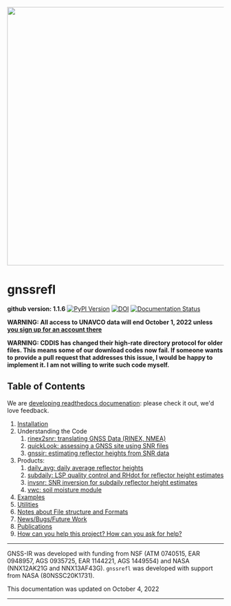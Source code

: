 
<p align=center>
<img src="https://morefunwithgps.com/public_html/gnssrefl-images-sm.jpg" width=600 />
</p>

# gnssrefl

**github version: 1.1.6** [![PyPI Version](https://img.shields.io/pypi/v/gnssrefl.svg)](https://pypi.python.org/pypi/gnssrefl) [![DOI](https://zenodo.org/badge/doi/10.5281/zenodo.5601495.svg)](http://dx.doi.org/10.5281/zenodo.5601495) [![Documentation Status](https://readthedocs.org/projects/gnssrefl/badge/?version=latest)](https://gnssrefl.readthedocs.io/en/latest/?badge=latest)


**WARNING: All access to UNAVCO data will end October 1, 2022 unless [you sign up for an account there](https://www.unavco.org/data/gps-gnss/file-server/file-server-access-examples.html)**

**WARNING: CDDIS has changed their high-rate directory protocol for older files. This means some of our download codes now fail.
If someone wants to provide a pull request that addresses this issue, I would be happy to implement it.  I 
am not willing to write such code myself.**

## Table of Contents

We are [developing readthedocs documenation](https://gnssrefl.readthedocs.io/en/latest/): please check it out, we'd love feedback.

1. [Installation](docs/pages/README_install.md)
2. Understanding the Code
    1. [rinex2snr: translating GNSS Data (RINEX, NMEA)](docs/pages/rinex2snr.md)
    2. [quickLook: assessing a GNSS site using SNR files](docs/pages/quickLook.md)
    3. [gnssir: estimating reflector heights from SNR data](docs/pages/gnssir.md)
3. Products:
    1. [daily_avg: daily average reflector heights](docs/pages/README_dailyavg.md)
    2. [subdaily: LSP quality control and RHdot for reflector height estimates](docs/pages/README_subdaily.md)
    3. [invsnr: SNR inversion for subdaily reflector height estimates](docs/pages/README_invsnr.md)
    4. [vwc: soil moisture module](docs/pages/README_vwc.md)
4. [Examples](docs/pages/first_drivethru.md)
5. [Utilities](docs/pages/utilities.md)
6. [Notes about File structure and Formats](docs/pages/file_structure.md)
7. [News/Bugs/Future Work](docs/pages/news.md)
8. [Publications](https://kristinelarson.net/publications)
9. [How can you help this project? How can you ask for help?](docs/pages/contributions_questions.md)

<HR> 


GNSS-IR was developed with funding from NSF (ATM 0740515, EAR 0948957, AGS 0935725, EAR 1144221, AGS 1449554) and 
NASA (NNX12AK21G and NNX13AF43G). <code>gnssrefl</code> was developed with support from NASA (80NSSC20K1731).

This documentation was updated on October 4, 2022
<HR>



